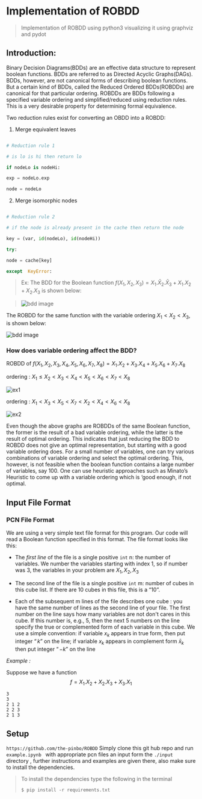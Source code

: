 # Implementation of ROBDD

> Implementation of ROBDD using python3 visualizing it using graphviz and pydot

## Introduction:

Binary Decision Diagrams(BDDs) are an effective data structure to represent boolean functions. BDDs are referred to as Directed Acyclic Graphs(DAGs). BDDs, however, are not canonical forms of describing boolean functions. But a certain kind of BDDs, called the Reduced Ordered BDDs(ROBDDs) are canonical for that particular ordering. ROBDDs are BDDs following a specified variable ordering and simplified/reduced using reduction rules. This is a very desirable property for determining formal equivalence.

Two reduction rules exist for converting an OBDD into a ROBDD:

1. Merge equivalent leaves

```python

# Reduction rule 1

# is lo is hi then return lo

if nodeLo is nodeHi:

exp = nodeLo.exp

node = nodeLo

```

2. Merge isomorphic nodes

```python

# Reduction rule 2

# if the node is already present in the cache then return the node

key = (var, id(nodeLo), id(nodeHi))

try:

node = cache[key]

except  KeyError:

```

> Ex: The BDD for the Boolean function $f(X_1,X_2,X_3)= X_1 . \bar X_2 . \bar X_3+ X_1.X_2 + X_2.X_3$ is shown below:

> ![bdd image](https://upload.wikimedia.org/wikipedia/commons/9/91/BDD.png)

The ROBDD for the same function with the variable ordering $X_1 \lt X_2 \lt X_3$, is shown below:

![bdd image](https://upload.wikimedia.org/wikipedia/commons/1/14/BDD_simple.svg)

### How does variable ordering affect the BDD?

ROBDD of $f(X_1,X_2,X_3,X_4,X_5,X_6,X_7,X_8) = X_1.X_2 + X_3.X_4 + X_5.X_6 + X_7.X_8$

ordering : $X_1\le X_2 \lt X_3 \lt X_4 \lt X_5 \lt X_6 \lt X_7 \lt X_8$

![ex1](https://upload.wikimedia.org/wikipedia/commons/4/4b/BDD_Variable_Ordering_Good.svg)

ordering : $X_1 \lt X_3 \lt X_5 \lt X_7 \lt X_2 \lt X_4 \lt X_6 \lt X_8$

![ex2](https://upload.wikimedia.org/wikipedia/commons/2/28/BDD_Variable_Ordering_Bad.svg)

Even though the above graphs are ROBDDs of the same Boolean function, the former is the result of a bad variable ordering, while the latter is the result of optimal ordering. This indicates that just reducing the BDD to ROBDD does not give an optimal representation, but starting with a good variable ordering does. For a small number of variables, one can try various combinations of variable ordering and select the optimal ordering. This, however, is not feasible when the boolean function contains a large number of variables, say 100. One can use heuristic approaches such as Minato’s Heuristic to come up with a variable ordering which is ‘good enough, if not optimal.

## Input File Format

### PCN File Format

We are using a very simple text file format for this program. Our code will read a Boolean function specified in this format. The file format looks like this:

- The _first line_ of the file is a single positive `int` n: the number of variables. We number the variables starting with index 1, so if number was 3, the variables in your problem are $X_1, X_2, X_3$

- The second line of the file is a single positive `int` m: number of cubes in this cube list. If there are 10 cubes in this file, this is a “10”.

- Each of the subsequent m lines of the file describes one cube : you have the same number of lines as the second line of your file. The first number on the line says how many variables are not don't cares in this cube. If this number is, e.g., 5, then the next 5 numbers on the line specify the true or complemented form of each variable in this cube. We use a simple convention: if variable $x_k$ appears in true form, then put integer $“k”$ on the line; if variable $x_k$ appears in complement form $\bar x_k$ then put integer $“-k”$ on the line

_Example :_

Suppose we have a function
$$f = X_1.X_2 + X_2.X_3 + X_3.X_1$$

```
3
3
2 1 2
2 2 3
2 1 3

```

## Setup

`https://github.com/the-pinbo/ROBDD`
Simply clone this git hub repo and run `example.ipynb ` with appropriate pcn files an input form the `./input` directory , further instructions and examples are given there, also make sure to install the dependencies.

> To install the dependencies type the following in the terminal
>
> `$ pip install -r requirements.txt`

